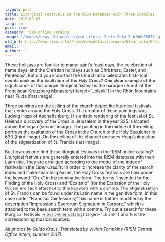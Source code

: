 ```yaml
---
layout: post
title: Liturgical Festivals in the RISM Database with Three Examples
date: 2017-08-07
lang: en
post: true
category: rism_online_catalog
image: "/images/news-old-website/csm_Liturg._Feste_Foto_5_bfb6e05677.jpg"
old_url: http://www.rism.info//home/newsdetails/browse/62/article/64/liturgical-festivals-in-the-rism-database-with-three-examples.html
email: ''
author: ''
---
```


These holidays are familiar to many: saint’s feast days, the celebration of name days, and the Christian holidays such as Christmas, Easter, and Pentecost. But did you know that the Church also celebrates historical events such as the Exaltation of the Holy Cross? One clear example of the significance of this unique liturgical festival is the baroque church of the Franciscan [Kreuzberg Monastery](http://www.kreuzbergbier.de/){:target="_blank"} in the Rhön Mountains near Fulda (first image).

Three paintings on the ceiling of the church depict the liturgical festivals that center around the Holy Cross. The creator of these paintings was Ludwig Hepp of Aschaffenburg. His artistic rendering of the festival of St. Helena’s discovery of the Cross in Jerusalem in the year 325 is located above the organ (second image). The painting in the middle of the ceiling portrays the exaltation of the Cross in the Church of the Holy Sepulcher in 630 (third image). On the ceiling of the chancel one sees Hepp’s depiction of the stigmatization of St. Francis (last image).

But how can one find these liturgical festivals in the RISM online catalog? Liturgical festivals are generally entered into the RISM database with their Latin title. They are arranged according to the model of the index of festivals in the _Liber Usualis_. In order to increase the clarity of the search index and make searching easier, the Holy Cross festivals are filed under the keyword “Crux” in the nominative form. The terms “Inventio (for the Finding of the Holy Cross) and “Exaltatio” (for the Exaltation of the Holy Cross) are each attached to this keyword with a comma. The stigmatization of St. Francis can be found under its Latin name in the genitive form, in this case under “Francisci Confessoris;” this name is further modified by the description “Impressionis Sacrorum Stigmatum in Corpore,” which is attached to the base search term with a comma. Try out a search for these liturgical festivals [in our online catalog](https://opac.rism.info/metaopac/start.do?View=rism&SearchType=2&Language=en){:target="_blank"} and find the corresponding musical sources.


_All photos by Guido Kraus. Translated by Vivian Tompkins (RISM Central Office intern, summer 2017)._

